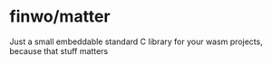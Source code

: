 finwo/matter
============

Just a small embeddable standard C library for your wasm projects, because that stuff matters


